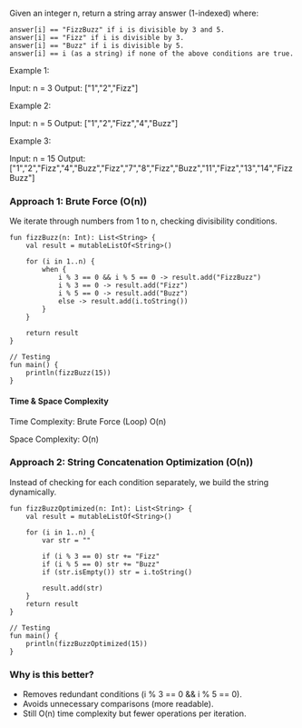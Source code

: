 Given an integer n, return a string array answer (1-indexed) where:

    answer[i] == "FizzBuzz" if i is divisible by 3 and 5.
    answer[i] == "Fizz" if i is divisible by 3.
    answer[i] == "Buzz" if i is divisible by 5.
    answer[i] == i (as a string) if none of the above conditions are true.

 

Example 1:

Input: n = 3
Output: ["1","2","Fizz"]

Example 2:

Input: n = 5
Output: ["1","2","Fizz","4","Buzz"]

Example 3:

Input: n = 15
Output: ["1","2","Fizz","4","Buzz","Fizz","7","8","Fizz","Buzz","11","Fizz","13","14","FizzBuzz"]


### Approach 1: Brute Force (O(n))

We iterate through numbers from 1 to n, checking divisibility conditions.

```
fun fizzBuzz(n: Int): List<String> {
    val result = mutableListOf<String>()
    
    for (i in 1..n) {
        when {
            i % 3 == 0 && i % 5 == 0 -> result.add("FizzBuzz")
            i % 3 == 0 -> result.add("Fizz")
            i % 5 == 0 -> result.add("Buzz")
            else -> result.add(i.toString())
        }
    }
    
    return result
}

// Testing
fun main() {
    println(fizzBuzz(15))
}

```

#### Time & Space Complexity
Time Complexity: Brute Force (Loop)	O(n)

Space Complexity: O(n)

### Approach 2: String Concatenation Optimization (O(n))

Instead of checking for each condition separately, we build the string dynamically.

```
fun fizzBuzzOptimized(n: Int): List<String> {
    val result = mutableListOf<String>()

    for (i in 1..n) {
        var str = ""

        if (i % 3 == 0) str += "Fizz"
        if (i % 5 == 0) str += "Buzz"
        if (str.isEmpty()) str = i.toString()

        result.add(str)
    }
    return result
}

// Testing
fun main() {
    println(fizzBuzzOptimized(15))
}
```

### Why is this better?

- Removes redundant conditions (i % 3 == 0 && i % 5 == 0).
- Avoids unnecessary comparisons (more readable).
- Still O(n) time complexity but fewer operations per iteration.
